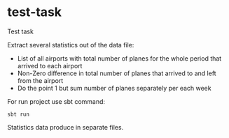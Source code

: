 # test-task
Test task

Extract several statistics out of the data file:
* List of all airports with total number of planes for the whole period that arrived to each airport
* Non-Zero difference in total number of planes that arrived to and left from the airport
* Do the point 1 but sum number of planes separately per each week

For run project use sbt command:
```
sbt run
```

Statistics data produce in separate files.

